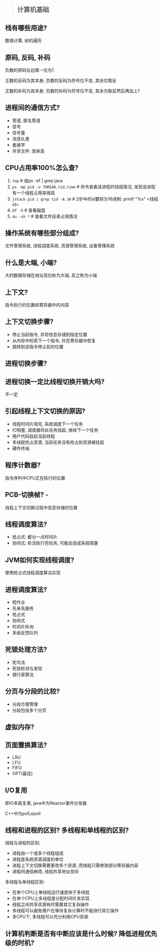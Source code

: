 > ## 计算机基础

## 栈有哪些用途? 
数值计算, 树的遍历

## 原码, 反码, 补码
负数的原码左边第一位为1

正数的反码为其本身; 负数的反码为符号位不变, 其余位取反

正数的补码为其本身; 负数的补码为符号位不变, 其余为取反然后再加上1

## 进程间的通信方式? 
- 管道, 匿名管道
- 信号
- 信号量
- 消息队里
- 套接字
- 共享文件: 效率高

## CPU占用率100%怎么查?
1. `top`	# 或ps -ef | grep java
2. `ps -mp pid -o THREAD,tid,time` 	# 命令查看该进程的线程情况, 发现该进程有一个线程占用率很高
3. `jstack pid | grep tid -A 30` 	# 2步中的id要转为16进制: printf "%x" <线程id>
4. `df -h` 		# 查看磁盘
5. `du -sh *`	# 查看文件目录占用情况

## 操作系统有哪些部分组成?
文件管理系统, 进程调度系统, 资源管理系统, 设备管理系统

## 什么是大端, 小端?
大的数据存储在地址高位称为大端, 反之称为小端

## 上下文?
指令执行的位置和寄存器中的内容

## 上下文切换步骤?
- 停止当前指令, 并将信息存储到指定位置
- 从内存中检索下一个指令, 并在寄存器中恢复
- 跳转到该指令停止前的位置

## 进程切换步骤?
## 进程切换一定比线程切换开销大吗?
不一定

## 引起线程上下文切换的原因?
- 线程时间片用完, 系统调度下一个任务
- IO阻塞, 调度器将此任务挂起, 继续下一个任务
- 用户代码挂起当前线程
- 多线程抢占资源, 当前任务没有抢占到资源被挂起
- 硬件终端

## 程序计数器?
指令序列中CPU正在执行的位置

## PCB-切换帧?	-
线程上下文切换过程中信息存储的位置

## 线程调度算法?
- 抢占式: 都分一点时间片
- 协同式: 轮流执行完任务, 可能会造成系统阻塞

## JVM如何实现线程调度?
使用抢占式线程调度算法实现

## 进程调度算法?
- 短作业
- 先来先服务
- 抢占式
- 协同式
- 时间片轮询
- 多级反馈队列

## 死锁处理方法?
- 鸵鸟法
- 死锁检测与发现
- 银行家算法

## 分页与分段的比较?
- 分段方便管理
- 分段包括多个分页

## 虚拟内存? 
## 页面置换算法?
- LRU
- LFU
- FIFO
- OPT(最佳)

## I/O复用
即IO多路复用, java中为Reactor事件分发器

C++中为poll,epoll

## 线程和进程的区别? 多线程和单线程的区别?
线程与进程的区别: 
- 进程由一个或多个线程组成
- 进程是系统资源调度的单位
- 进程上下文切换需要更改多个资源, 而线程只需修改部分寄存器内容
- 进程间通信麻烦, 线程共享地址空间

多线程与单线程区别: 
- 在单个CPU上单线程运行速度快于多线程
- 在单个CPU上多线程是分配时间片来实现
- 线程之间共享资源有时需要其它复杂操作
- 多线程可以避免用户在等待复杂计算时不能进行其它操作
- 多CPU下, 多线程可以充分利用CPU资源

## 计算机判断是否有中断应该是什么时候? 降低进程优先级的时机?